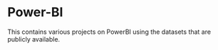 # Power-BI
This contains various projects on PowerBI using the datasets that are publicly available.
